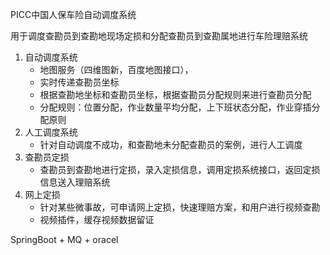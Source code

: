 PICC中国人保车险自动调度系统

​	用于调度查勘员到查勘地现场定损和分配查勘员到查勘属地进行车险理赔系统

1. 自动调度系统
   - 地图服务（四维图新，百度地图接口），
   - 实时传递查勘员坐标
   - 根据查勘地坐标和查勘员坐标，根据查勘员分配规则来进行查勘员分配
   - 分配规则：位置分配，作业数量平均分配，上下班状态分配，作业穿插分配原则
2. 人工调度系统
   - 针对自动调度不成功，和查勘地未分配查勘员的案例，进行人工调度
3. 查勘员定损
   - 查勘员到查勘地进行定损，录入定损信息，调用定损系统接口，返回定损信息送入理赔系统
4. 网上定损
   - 针对某些微事故，可申请网上定损，快速理赔方案，和用户进行视频查勘
   - 视频插件，缓存视频数据留证

SpringBoot + MQ + oracel